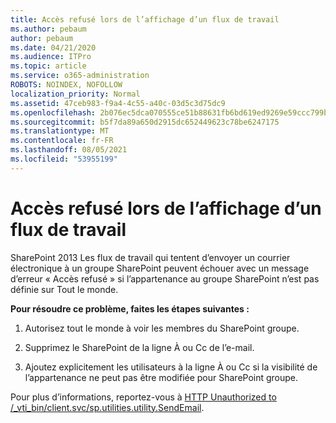 ```yaml
---
title: Accès refusé lors de l’affichage d’un flux de travail
ms.author: pebaum
author: pebaum
ms.date: 04/21/2020
ms.audience: ITPro
ms.topic: article
ms.service: o365-administration
ROBOTS: NOINDEX, NOFOLLOW
localization_priority: Normal
ms.assetid: 47ceb983-f9a4-4c55-a40c-03d5c3d75dc9
ms.openlocfilehash: 2b076ec5dca070555ce51b88631fb6bd619ed9269e59ccc799b23b8b95547c16
ms.sourcegitcommit: b5f7da89a650d2915dc652449623c78be6247175
ms.translationtype: MT
ms.contentlocale: fr-FR
ms.lasthandoff: 08/05/2021
ms.locfileid: "53955199"
---
```

# <a name="access-denied-when-viewing-a-workflow"></a>Accès refusé lors de l’affichage d’un flux de travail

SharePoint 2013 Les flux de travail qui tentent d’envoyer un courrier électronique à un groupe SharePoint peuvent échouer avec un message d’erreur « Accès refusé » si l’appartenance au groupe SharePoint n’est pas définie sur Tout le monde.
  
 **Pour résoudre ce problème, faites les étapes suivantes :**
  
 1. Autorisez tout le monde à voir les membres du SharePoint groupe.
  
 2. Supprimez le SharePoint de la ligne À ou Cc de l’e-mail.
  
 3. Ajoutez explicitement les utilisateurs à la ligne À ou Cc si la visibilité de l’appartenance ne peut pas être modifiée pour SharePoint groupe.
  
Pour plus d’informations, reportez-vous à [HTTP Unauthorized to /_vti_bin/client.svc/sp.utilities.utility.SendEmail](https://go.microsoft.com/fwlink/?linkid=2044694&amp;clcid=0x409).
  